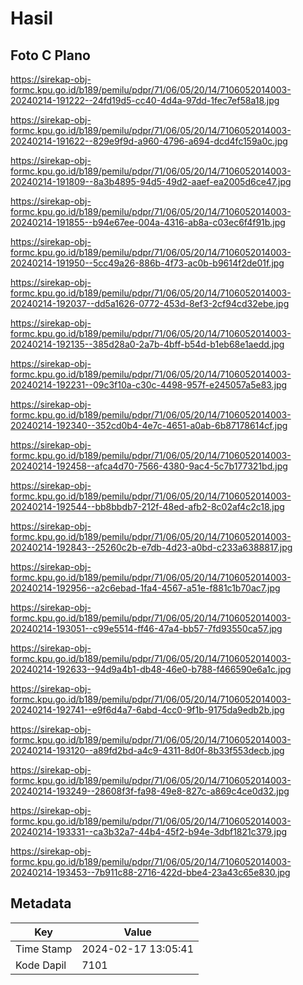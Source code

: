 # Hasil

## Foto C Plano

https://sirekap-obj-formc.kpu.go.id/b189/pemilu/pdpr/71/06/05/20/14/7106052014003-20240214-191222--24fd19d5-cc40-4d4a-97dd-1fec7ef58a18.jpg

https://sirekap-obj-formc.kpu.go.id/b189/pemilu/pdpr/71/06/05/20/14/7106052014003-20240214-191622--829e9f9d-a960-4796-a694-dcd4fc159a0c.jpg

https://sirekap-obj-formc.kpu.go.id/b189/pemilu/pdpr/71/06/05/20/14/7106052014003-20240214-191809--8a3b4895-94d5-49d2-aaef-ea2005d6ce47.jpg

https://sirekap-obj-formc.kpu.go.id/b189/pemilu/pdpr/71/06/05/20/14/7106052014003-20240214-191855--b94e67ee-004a-4316-ab8a-c03ec6f4f91b.jpg

https://sirekap-obj-formc.kpu.go.id/b189/pemilu/pdpr/71/06/05/20/14/7106052014003-20240214-191950--5cc49a26-886b-4f73-ac0b-b9614f2de01f.jpg

https://sirekap-obj-formc.kpu.go.id/b189/pemilu/pdpr/71/06/05/20/14/7106052014003-20240214-192037--dd5a1626-0772-453d-8ef3-2cf94cd32ebe.jpg

https://sirekap-obj-formc.kpu.go.id/b189/pemilu/pdpr/71/06/05/20/14/7106052014003-20240214-192135--385d28a0-2a7b-4bff-b54d-b1eb68e1aedd.jpg

https://sirekap-obj-formc.kpu.go.id/b189/pemilu/pdpr/71/06/05/20/14/7106052014003-20240214-192231--09c3f10a-c30c-4498-957f-e245057a5e83.jpg

https://sirekap-obj-formc.kpu.go.id/b189/pemilu/pdpr/71/06/05/20/14/7106052014003-20240214-192340--352cd0b4-4e7c-4651-a0ab-6b87178614cf.jpg

https://sirekap-obj-formc.kpu.go.id/b189/pemilu/pdpr/71/06/05/20/14/7106052014003-20240214-192458--afca4d70-7566-4380-9ac4-5c7b177321bd.jpg

https://sirekap-obj-formc.kpu.go.id/b189/pemilu/pdpr/71/06/05/20/14/7106052014003-20240214-192544--bb8bbdb7-212f-48ed-afb2-8c02af4c2c18.jpg

https://sirekap-obj-formc.kpu.go.id/b189/pemilu/pdpr/71/06/05/20/14/7106052014003-20240214-192843--25260c2b-e7db-4d23-a0bd-c233a6388817.jpg

https://sirekap-obj-formc.kpu.go.id/b189/pemilu/pdpr/71/06/05/20/14/7106052014003-20240214-192956--a2c6ebad-1fa4-4567-a51e-f881c1b70ac7.jpg

https://sirekap-obj-formc.kpu.go.id/b189/pemilu/pdpr/71/06/05/20/14/7106052014003-20240214-193051--c99e5514-ff46-47a4-bb57-7fd93550ca57.jpg

https://sirekap-obj-formc.kpu.go.id/b189/pemilu/pdpr/71/06/05/20/14/7106052014003-20240214-192633--94d9a4b1-db48-46e0-b788-f466590e6a1c.jpg

https://sirekap-obj-formc.kpu.go.id/b189/pemilu/pdpr/71/06/05/20/14/7106052014003-20240214-192741--e9f6d4a7-6abd-4cc0-9f1b-9175da9edb2b.jpg

https://sirekap-obj-formc.kpu.go.id/b189/pemilu/pdpr/71/06/05/20/14/7106052014003-20240214-193120--a89fd2bd-a4c9-4311-8d0f-8b33f553decb.jpg

https://sirekap-obj-formc.kpu.go.id/b189/pemilu/pdpr/71/06/05/20/14/7106052014003-20240214-193249--28608f3f-fa98-49e8-827c-a869c4ce0d32.jpg

https://sirekap-obj-formc.kpu.go.id/b189/pemilu/pdpr/71/06/05/20/14/7106052014003-20240214-193331--ca3b32a7-44b4-45f2-b94e-3dbf1821c379.jpg

https://sirekap-obj-formc.kpu.go.id/b189/pemilu/pdpr/71/06/05/20/14/7106052014003-20240214-193453--7b911c88-2716-422d-bbe4-23a43c65e830.jpg


## Metadata

| Key        | Value               |
| ---------- | ------------------- |
| Time Stamp | 2024-02-17 13:05:41 |
| Kode Dapil | 7101                |



